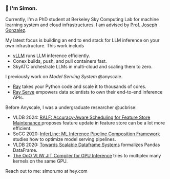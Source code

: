 ### 👋 I'm Simon.

Currently, I'm a PhD student at Berkeley Sky Computing Lab for machine learning system and cloud infrastructures. I am advised by [Prof. Joseph Gonzalez](https://people.eecs.berkeley.edu/~jegonzal/). 

My latest focus is building an end to end stack for LLM inference on your own infrastructure. This work includs
- [vLLM](https://github.com/vllm-project/vllm) runs LLM inference efficiently. 
- Conex builds, push, and pull containers fast.
- SkyATC orchestrate LLMs in multi-cloud and scaling them to zero. 

I previously work on *Model Serving System* @anyscale. 
- [Ray](https://github.com/ray-project/ray) takes your Python code and scale it to thousands of cores.
- [Ray Serve](https://docs.ray.io/en/latest/serve/index.html#rayserve) empowers data scientists to own their end-to-end inference APIs.

Before Anyscale, I was a undergraduate researcher @ucbrise:
- VLDB 2024: [RALF: Accuracy-Aware Scheduling for Feature Store Maintenance
](https://vldb.org/pvldb/volumes/17/paper/RALF%3A%20Accuracy-Aware%20Scheduling%20for%20Feature%20Store%20Maintenance) proposes feature update in feature store can be a lot more efficient. 
- SoCC 2020: [InferLine: ML Inference Pipeline Composition Framework](https://arxiv.org/abs/1812.01776) studies how to optimize model serving pipelines.
- VLDB 2020: [Towards Scalable Dataframe Systems](http://www.vldb.org/pvldb/vol13/p2033-petersohn.pdf) formalizes Pandas DataFrame.
- [The OoO VLIW JIT Compiler for GPU Inference](https://arxiv.org/abs/1901.10008) tries to multiplex many kernels on the same GPU.

Reach out to me: simon.mo at hey.com

